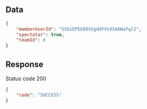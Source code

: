## Data
```json
{
    "memberUserId": "SSGiEPEkE0SXgddYVsX5A6Wafql2",
    "spectator": true,
    "teamId": 0
}
```

## Response
Status code 200
```json
{
    "code": "SUCCESS"
}
```